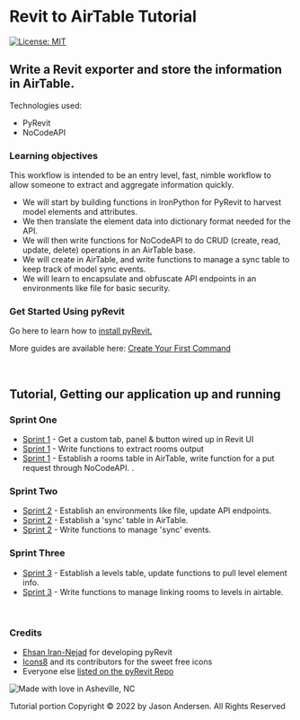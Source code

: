 # Revit to AirTable Tutorial

[![License: MIT](https://img.shields.io/badge/License-MIT-yellow.svg)](https://opensource.org/licenses/MIT)
&nbsp;
## Write a Revit exporter and store the information in AirTable.
Technologies used:
 - PyRevit
 - NoCodeAPI

### Learning objectives
 This workflow is intended to be an entry level, fast, nimble workflow to allow someone to extract and aggregate information quickly.
 - We will start by building functions in IronPython for PyRevit to harvest model elements and attributes.
 - We then translate the element data into dictionary format needed for the API. 
 - We will then write functions for NoCodeAPI to do CRUD (create, read, update, delete) operations in an AirTable base.
 - We will create in AirTable, and write functions to manage a sync table to keep track of model sync events. 
 - We will learn to encapsulate and obfuscate API endpoints in an environments like file for basic security. 

### Get Started Using pyRevit
Go here to learn how to [install pyRevit.](https://www.notion.so/Install-pyRevit-98ca4359920a42c3af5c12a7c99a196d)

More guides are available here: [Create Your First Command](https://www.notion.so/Create-Your-First-Command-2509b43e28bd498fba937f5c1be7f485)

&nbsp;

## Tutorial, Getting our application up and running
### Sprint One

- [Sprint 1](sprints/sprint1/sprint1.md) - Get a custom tab, panel & button wired up in Revit UI 
- [Sprint 1](https://github.com/jrandersen/revit_to_airtable/blob/main/sprints/sprint1/sprint1.md#write-a-basic-function-to-extract-rooms-then-print-them-in-the-pyrevit-output-window) - Write functions to extract rooms output
- [Sprint 1](https://github.com/jrandersen/revit_to_airtable/blob/main/sprints/sprint1/sprint1.md#write-function-for-a-put-request-through-nocodeapi) - Establish a rooms table in AirTable, write function for a put request through NoCodeAPI. .

### Sprint Two
- [Sprint 2](sprints/sprint2/sprint2.md) - Establish an environments like file, update API endpoints.
- [Sprint 2](sprints/sprint2/sprint2.md) - Establish a 'sync' table in AirTable.
- [Sprint 2](sprints/sprint2/sprint2.md) - Write functions to manage 'sync' events.

### Sprint Three
- [Sprint 3](sprints//sprint3/sprint3.md) - Establish a levels table, update functions to pull level element info.
- [Sprint 3](sprints/sprint3//sprint3.md) - Write functions to manage linking rooms to levels in airtable.

&nbsp;

### Credits
* [Ehsan Iran-Nejad](https://github.com/eirannejad) for developing pyRevit
* [Icons8](https://icons8.com/) and its contributors for the sweet free icons
* Everyone else  [listed on the pyRevit Repo](https://github.com/eirannejad/pyRevit/blob/master/README.md#credits)

![Made with love in Asheville, NC](https://madewithlove.now.sh/us?colorA=%23575757&colorB=%2344cbd5&template=for-the-badge&text=Asheville%2C+NC)

Tutorial portion Copyright © 2022 by Jason Andersen. All Rights Reserved